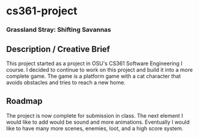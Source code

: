 # cs361-project
### Grassland Stray: Shifting Savannas

## Description / Creative Brief
<p>This project started as a project in OSU's CS361 Software Engineering I course. I decided to continue to work on this project and build it into a more complete game. The game is a platform game with a cat character that avoids obstacles and tries to reach a new home.</p>

## Roadmap
<p>The project is now complete for submission in class. The next element I would like to add would be sound and more animations. Eventually I would like to have many more scenes, enemies, loot, and a high score system.</p>

